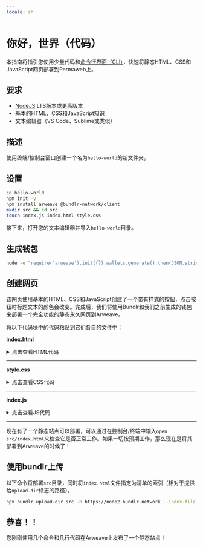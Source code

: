 ```yaml
---
locale: zh
---
```

# 你好，世界（代码）

本指南将指引您使用少量代码和[命令行界面（CLI）](./hw-cli.md)，快速将静态HTML、CSS和JavaScript网页部署到Permaweb上。

## 要求

* [NodeJS](https://nodejs.org) LTS版本或更高版本
* 基本的HTML、CSS和JavaScript知识
* 文本编辑器（VS Code、Sublime或类似）

## 描述

使用终端/控制台窗口创建一个名为`hello-world`的新文件夹。

## 设置

```sh
cd hello-world
npm init -y
npm install arweave @bundlr-network/client
mkdir src && cd src
touch index.js index.html style.css
```

接下来，打开您的文本编辑器并导入`hello-world`目录。

## 生成钱包

```sh
node -e "require('arweave').init({}).wallets.generate().then(JSON.stringify).then(console.log.bind(console))" > wallet.json
```

## 创建网页
该网页使用基本的HTML、CSS和JavaScript创建了一个带有样式的按钮，点击按钮时标题文本的颜色会改变。完成后，我们将使用Bundlr和我们之前生成的钱包来部署一个完全功能的静态永久网页到Arweave。

将以下代码块中的代码粘贴到它们各自的文件中：

**index.html**

<details>
<summary>点击查看HTML代码</summary>

```html
<!DOCTYPE html>
<html lang="en">
<head>
  <meta charset="UTF-8">
  <meta http-equiv="X-UA-Compatible" content="IE=edge">
  <meta name="viewport" content="width=device-width, initial-scale=1.0">
  <link rel="stylesheet" type="text/css" href="style.css">
  <script src="index.js"></script>
  <title>Cookbook Hello World!</title>
</head>

<body>
  <button onclick="changeColor()" class="button">Click Me!</button>
  <h1 id="main">Hello World!</h1>
</body>

</html>
```

</details>
<hr />

**style.css**

<details>
<summary>点击查看CSS代码</summary>

```css
.button {
  padding: '10px';
  background-color: #4CAF50;
}
```

</details>
<hr />

**index.js**

<details>
<summary>点击查看JS代码</summary>

```javascript
function changeColor() {
  const header = document.getElementById("main");
  header.style.color === "" ? header.style.color = "red" : header.style.color = ""
}
```

</details>

<hr />

现在有了一个静态站点可以部署，可以通过在控制台/终端中输入`open src/index.html`来检查它是否正常工作。如果一切按预期工作，那么现在是将其部署到Arweave的时候了！

## 使用bundlr上传
以下命令将部署`src`目录，同时将`index.html`文件指定为清单的索引（相对于提供给`upload-dir`标志的路径）。

```sh
npx bundlr upload-dir src -h https://node2.bundlr.network --index-file index.html -c arweave -w ./wallet.json
```

## 恭喜！！

您刚刚使用几个命令和几行代码在Arweave上发布了一个静态站点！